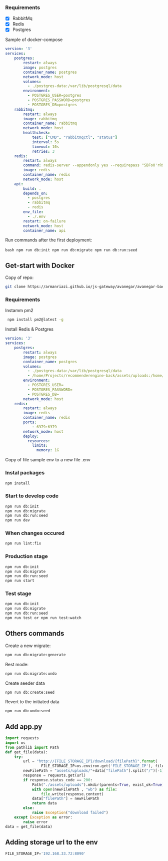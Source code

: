 
### Requirements

- [x] RabbitMq
- [x] Redis
- [x] Postgres

Sample of docker-compose

```yaml
version: '3'
services:
    postgres:
        restart: always
        image: postgres
        container_name: postgres
        network_mode: host
        volumes:
          - ./postgres-data:/var/lib/postgresql/data
        environment:
          - POSTGRES_USER=postgres
          - POSTGRES_PASSWORD=postgres
          - POSTGRES_DB=postgres
    rabbitmq:
        restart: always
        image: rabbitmq
        container_name: rabbitmq
        network_mode: host
        healthcheck:
            test: ["CMD", "rabbitmqctl", "status"]
            interval: 5s
            timeout: 10s
            retries: 3
    redis:
        restart: always
        command: redis-server --appendonly yes --requirepass "SBFo0'rR9LpqY5%GZiZp"
        image: redis
        container_name: redis
        network_mode: host
    api:
        build: .
        depends_on:
          - postgres
          - rabbitmq
          - redis
        env_file:
          - ./.env
        restart: on-failure
        network_mode: host
        container_name: api

```

Run commands after the first deployment:

‍‍‍‍‍‍```bash
npm run db:init
npm run db:migrate
npm run db:run:seed
‍‍‍```

## Get-start with Docker

Copy of repo:

```bash
git clone https://armanriazi.github.io/js-gateway/avanegar/avanegar-back.git
```

### Requirements

Instamm pm2

```bash
 npm install pm2@latest -g
```

Install Redis & Postgres

```yaml
version: '3'
services:
    postgres:
        restart: always
        image: postgres
        container_name: postgres
        volumes:
          - ./postgres-data:/var/lib/postgresql/data
          - /home/Projects/recommenderengine-back/assets/uploads:/home/Projects/
        environment:
          - POSTGRES_USER=
          - POSTGRES_PASSWORD=
          - POSTGRES_DB=
        network_mode: host
    redis:
        restart: always
        image: redis
        container_name: redis
        ports:
            - 6379:6379
        network_mode: host
        deploy:
          resources:
            limits:
              memory: 1G
```

Copy of file sample env to a new file .env

### Instal packages

```bash
npm install
```

### Start to develop code

```bash
npm run db:init
npm run db:migrate
npm run db:run:seed
npm run dev
```

### When changes occured

```bash
npm run lint:fix
```

### Production stage

```bash
npm run db:init
npm run db:migrate
npm run db:run:seed
npm run start
```

### Test stage

```bash
npm run db:init
npm run db:migrate
npm run db:run:seed
npm run test or npm run test:watch
```

## Others commands

Create a new migrate:

```bash
npm run db:migrate:generate
```

Rest mode:

```bash
npm run db:migrate:undo
```

Create seeder data

```bash
npm run db:create:seed
```

Revert to the initiated data

```bash
npm run db:undo:seed
```

## Add app.py

```python
import requests
import os
from pathlib import Path
def get_file(data):
    try:
        url = "http://{FILE_STORAGE_IP}/download/{filePath}".format(
                FILE_STORAGE_IP=os.environ.get('FILE_STORAGE_IP'), filePath=data["filePath"])
        newFilePath = "assets/uploads/"+data["filePath"].split("/")[-1]
        response = requests.get(url)
        if response.status_code == 200:
            Path("./assets/uploads").mkdir(parents=True, exist_ok=True)
            with open(newFilePath , "wb") as file:
                file.write(response.content)
            data["filePath"] = newFilePath
            return data
        else:
            raise Exception("download failed")
    except Exception as error:
        raise error
data = get_file(data)
```

## Adding storage url to the env

```javascript
FILE_STORAGE_IP='192.168.33.72:8090'
```